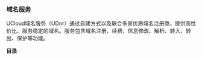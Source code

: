 

### 域名服务

UCloud域名服务（UDnr）通过自建方式以及联合多家优质域名注册商，提供高性价比、服务稳定的域名。服务包含域名注册、续费、信息修改、解析、转入、转出、保护等功能。

**目录**

 
